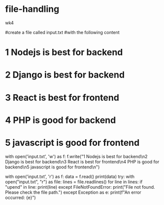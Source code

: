 # file-handling
wk4



#create a file  called input.txt
#with the following content
# 1 Nodejs is best for backend 
# 2 Django is best for backend
# 3 React is best for frontend
# 4 PHP is good  for backend
# 5 javascript is good for frontend

with open('input.txt', 'w') as f:
    f.write("1 Nodejs is best for backend\n2 Django is best for backend\n3 React is best for frontend\n4 PHP is good  for backend\n5 javascript is good for frontend\n")

with open('input.txt', 'r') as f:
    data = f.read()
    print(data)
try:
    with open("input.txt", "r") as file:
        lines = file.readlines()
        for line in lines:
            if "upend" in line:
                print(line)
except FileNotFoundError:
    print("File not found. Please check the file path.")
except Exception as e:
    print(f"An error occurred: {e}")

